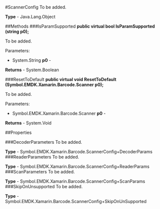 #ScannerConfig
To be added.

**Type** - Java.Lang.Object

##Methods
###IsParamSupported
**public virtual bool IsParamSupported (string p0);**

To be added.

Parameters: 

* System.String **p0** - 

**Returns** - System.Boolean

###ResetToDefault
**public virtual void ResetToDefault (Symbol.EMDK.Xamarin.Barcode.Scanner p0);**

To be added.

Parameters: 

* Symbol.EMDK.Xamarin.Barcode.Scanner **p0** - 

**Returns** - System.Void

##Properties

###DecoderParameters
To be added.

**Type** - Symbol.EMDK.Xamarin.Barcode.ScannerConfig+DecoderParams
###ReaderParameters
To be added.

**Type** - Symbol.EMDK.Xamarin.Barcode.ScannerConfig+ReaderParams
###ScanParameters
To be added.

**Type** - Symbol.EMDK.Xamarin.Barcode.ScannerConfig+ScanParams
###SkipOnUnsupported
To be added.

**Type** - Symbol.EMDK.Xamarin.Barcode.ScannerConfig+SkipOnUnSupported


